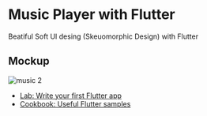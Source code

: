 # Music Player with Flutter

Beatiful Soft UI desing (Skeuomorphic Design) with Flutter


## Mockup

![music 2](https://user-images.githubusercontent.com/38382273/119205469-f8678680-baa0-11eb-854a-615e7355679f.png)





- [Lab: Write your first Flutter app](https://flutter.dev/docs/get-started/codelab)
- [Cookbook: Useful Flutter samples](https://flutter.dev/docs/cookbook)


